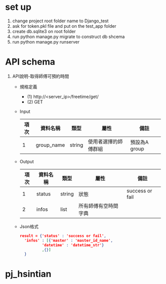 # set up
  1. change project root folder name to Django_test
  2. ask for token.pkl file and put on the test_app folder
  3. create db.sqlite3 on root folder
  4. run python manage.py migrate to construct db shcema
  5. run python manage.py runserver

# API schema
  1. API說明-取得師傅可預約時間
     - 規格定義
       - (1)	http://<server_ip>/freetime/get/
       - (2) GET    
     - Input
     
        | 項次 |  資料名稱  |  類型  |         屬性        | 備註 |
        | ---- | --------- | ------ | ------------------- | ---- |
        | 1    | group_name | string | 使用者選擇的師傅群組 | 預設為A group |
     - Output
     
        | 項次 |  資料名稱  |  類型  |         屬性        | 備註 |
        | ---- | --------- | ------ | ------------------- | ---- |
        | 1    | status | string | 狀態 | success or fail | 
        | 2    | infos | list | 所有師傅有空時間字典 | |
     - Json格式
        ```json
        result = {'status' : 'success or fail', 
          'infos' : [{'master' : 'master_id_name',  
                  'datetime' : 'datetime_str'} 
                  ,{}]
          }
        ```
# pj_hsintian
